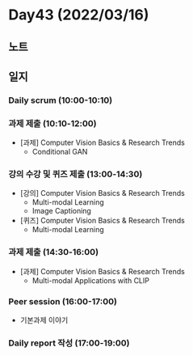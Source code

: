 # Day43 (2022/03/16)

## 노트

## 일지

### Daily scrum (10:00-10:10)

### 과제 제출 (10:10-12:00)

  * [과제] Computer Vision Basics & Research Trends
    * Conditional GAN

### 강의 수강 및 퀴즈 제출 (13:00-14:30)

  * [강의] Computer Vision Basics & Research Trends
    * Multi-modal Learning
    * Image Captioning
  * [퀴즈] Computer Vision Basics & Research Trends
    * Multi-modal Learning

### 과제 제출 (14:30-16:00)

  * [과제] Computer Vision Basics & Research Trends
    * Multi-modal Applications with CLIP

### Peer session (16:00-17:00)

  * 기본과제 이야기

### Daily report 작성 (17:00-19:00)
